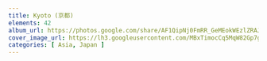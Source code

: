 ```yaml
---
title: Kyoto (京都)
elements: 42
album_url: https://photos.google.com/share/AF1QipNj0FmRR_GeMEokWEzlZRAJ8Z0jIM4WFQ-maFzYn5v2CUHVJEMwS2zX719cB-J1YA?key=aDE5aTFVWW9SMmU3djVRTHJZbjNVVVQ5V3hKRUVB
cover_image_url: https://lh3.googleusercontent.com/MBxTimocCq5MqW82Gp7g_PdwKnxW1VVznbNQzx7ekN2-XWhKnffnmnCArsNr2SJcwWTlnOZTZJuX2pjTPJClYwWQSOb7F6YwAn3eciMfwTx7m3hIFP_Ir5ePRXRPgHLPVUoCLjIZMkehyuYeyagluY3S6cUs_lNg6dDLy2uD3JWCAoOvi5ZFEnh9bTnjH66CoOM-pSK_l8Qiog_a5bfmmbZEDAdaHV5EjY5Nt2zIcjvI9qMNghrJzEFhloetP8GMtIOmMg5yPGw4ujRVX-oqZlBGLyuA9Bdit5TvdSnuATUHqkiuHcXEj4RWSLg76ep-y2FrHel7I8PAF2pPabPNGjKAEsUR_ePkdh43mX8Vhp7YJ_ibeoto_mkmY-4KGXu2Ka7Yx8QjIk3dlWtZh3PLRyROLfvNAKZ8ROvodr7Lw63B2AlJFO1cIPaplHgkHt3XT76-uGeAfSxLIQuJaQcFMdeB8MX01J3Q26PLjFtncKMfViCRn54XmBxAlouowxLqmWbNMd3wOTyZNk2IMIHJJ9qqRISFulA52fNW7-FUB5DMbVr4I2knEtw2FJqVRPsEFhQONH195B0qF3oz2KnZ-v-9Mcv9I8wIh99UJFrU-pLJxmF0VEhb3OIFobUk-1--e3QB4uHxZLtucC8EXTeC9m_yqg=s195-p-k-no
categories: [ Asia, Japan ]
---
```

